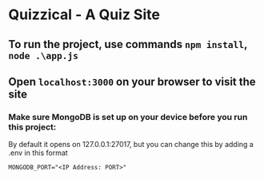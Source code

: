 # Quizzical - A Quiz Site
  
    

## To run the project, use commands `npm install`, `node .\app.js`  

## Open `localhost:3000` on your browser to visit the site  
  
  
    

### Make sure MongoDB is set up on your device before you run this project:

By default it opens on 127.0.0.1:27017, but you can change this by adding a .env in this format

```
MONGODB_PORT="<IP Address: PORT>"
```